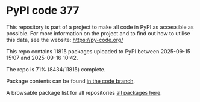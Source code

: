 # PyPI code 377

This repository is part of a project to make all code in PyPI as accessible as possible. For more information 
on the project and to find out how to utilise this data, see the website: https://py-code.org/

This repo contains 11815 packages uploaded to PyPI between 
2025-09-15 15:07 and 2025-09-16 10:42.

The repo is 71% (8434/11815) complete.

Package contents can be found [in the code branch](https://github.com/pypi-data/pypi-mirror-377/tree/code/packages).

A browsable package list for all repositories [all packages here](https://py-code.org/repositories/pypi-mirror-377).


